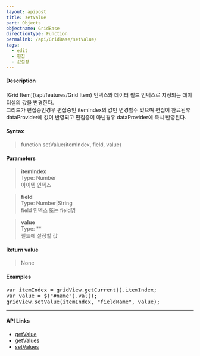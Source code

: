 ```yaml
---
layout: apipost
title: setValue
part: Objects
objectname: GridBase
directiontype: Function
permalink: /api/GridBase/setValue/
tags:
  - edit
  - 편집
  - 값설정
---
```



#### Description

 [Grid Item](/api/features/Grid Item) 인덱스와 데이터 필드 인덱스로 지정되는 데이터셀의 값을 변경한다.  
 그리드가 편집중인경우 편집중인 itemIndex의 값만 변경할수 있으며 편집이 완료된후 dataProvider에 값이 반영되고 편집중이 아닌경우 dataProvider에 즉시 반영된다.


#### Syntax

> function setValue(itemIndex, field, value)

#### Parameters

> **itemIndex**  
> Type: Number  
> 아이템 인덱스  

> **field**  
> Type: Number\|String  
> field 인덱스 또는 field명  

> **value**  
> Type: **   
> 필드에 설정할 값  

#### Return value

> None

#### Examples 

<pre class="prettyprint">
var itemIndex = gridView.getCurrent().itemIndex;
var value = $("#name").val();
gridView.setValue(itemIndex, "fieldName", value);
</pre>

---

#### API Links

* [getValue](/api/GridBase/getValue)
* [getValues](/api/GridView/getValues)
* [setValues](/api/GridBase/setValues)